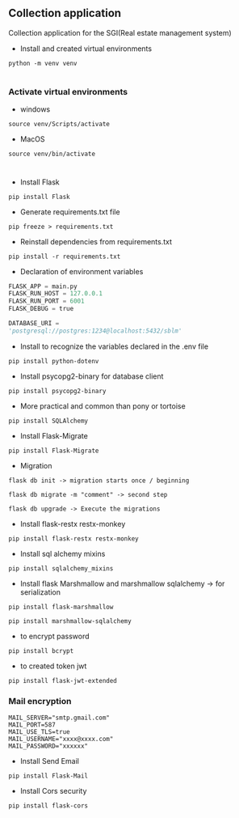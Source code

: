 ## Collection application

Collection application for the SGI(Real estate management system)

- Install and created virtual environments

```shell
python -m venv venv
```

#

### Activate virtual environments

- windows

```shell
source venv/Scripts/activate
```

- MacOS

```shell
source venv/bin/activate
```

#

- Install Flask

```shell
pip install Flask
```

- Generate requirements.txt file

```shell
pip freeze > requirements.txt
```

- Reinstall dependencies from requirements.txt

```shell
pip install -r requirements.txt
```

- Declaration of environment variables

```python
FLASK_APP = main.py
FLASK_RUN_HOST = 127.0.0.1
FLASK_RUN_PORT = 6001
FLASK_DEBUG = true

DATABASE_URI =
'postgresql://postgres:1234@localhost:5432/sblm'
```

- Install to recognize the variables declared in the .env file

```shell
pip install python-dotenv
```

- Install psycopg2-binary for database client

```shell
pip install psycopg2-binary
```

- More practical and common than pony or tortoise

```shell
pip install SQLAlchemy
```

- Install Flask-Migrate

```shell
pip install Flask-Migrate
```

- Migration

```properties
flask db init -> migration starts once / beginning
```

```properties
flask db migrate -m "comment" -> second step
```

```properties
flask db upgrade -> Execute the migrations
```

- Install flask-restx restx-monkey

```shell
pip install flask-restx restx-monkey
```

- Install sql alchemy mixins

```shell
pip install sqlalchemy_mixins
```

- Install flask Marshmallow and marshmallow sqlalchemy -> for serialization

```shell
pip install flask-marshmallow
```

```shell
pip install marshmallow-sqlalchemy
```

- to encrypt password

```shell
pip install bcrypt
```

- to created token jwt

```shell
pip install flask-jwt-extended
```

### Mail encryption

```properties
MAIL_SERVER="smtp.gmail.com"
MAIL_PORT=587
MAIL_USE_TLS=true
MAIL_USERNAME="xxxx@xxxx.com"
MAIL_PASSWORD="xxxxxx"
```

- Install Send Email

```shell
pip install Flask-Mail
```

- Install Cors security

```shell
pip install flask-cors
```
